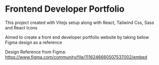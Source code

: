 # Frontend Developer Portfolio

This project created with Vitejs setup along with React, Tailwind Css, Sass and React Icons

Aimed to create a front end developer portfolio website by taking below Figma design as a reference

Design Reference from Figma: https://www.figma.com/community/file/1116246660507537002/embed